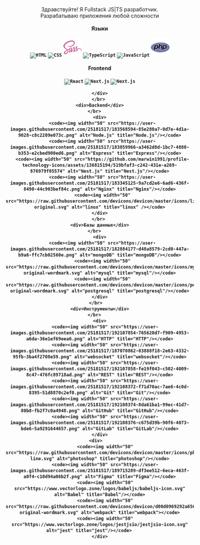 <div align="center" >Здравствуйте! Я Fullstack JS|TS разработчик.</div>
<div align="center" >Разрабатываю приложения любой сложности</div>
</br>


<div align="center" >
    <div><strong>Языки<strong></div>
    </br>    
    <div>               
      <code><img width="50" src="https://user-images.githubusercontent.com/25181517/192158954-f88b5814-d510-4564-b285-dff7d6400dad.png" alt="HTML" title="HTML"/></code>
      <code><img width="50" src="https://user-images.githubusercontent.com/25181517/183898674-75a4a1b1-f960-4ea9-abcb-637170a00a75.png" alt="CSS" title="CSS"/></code>
      <code><img width="50" src="https://raw.githubusercontent.com/devicons/devicon/master/icons/sass/sass-original.svg" alt="sass" title="sass"/></code>
      <code><img width="50" src="https://user-images.githubusercontent.com/25181517/183890598-19a0ac2d-e88a-4005-a8df-1ee36782fde1.png" alt="TypeScript" title="TypeScript"/></code>
      <code><img width="50" src="https://user-images.githubusercontent.com/25181517/117447155-6a868a00-af3d-11eb-9cfe-245df15c9f3f.png" alt="JavaScript" title="JavaScript"/></code>
      <code><img width="50" src="https://raw.githubusercontent.com/devicons/devicon/master/icons/php/php-original.svg" alt="php" title="php"/></code>
    </div>
    </br> 
    <div>Frontend</div>
    </br>
    <div>               
      <code><img width="50" src="https://user-images.githubusercontent.com/25181517/183897015-94a058a6-b86e-4e42-a37f-bf92061753e5.png" alt="React" title="React"/></code>
      <code><img width="50" src="https://github.com/marwin1991/profile-technology-icons/assets/136815194/5f8c622c-c217-4649-b0a9-7e0ee24bd704" alt="Next.js" title="Next.js"/></code>
      <code><img width="50" src="https://user-images.githubusercontent.com/25181517/117448124-a2da9800-af3e-11eb-85d2-bd1b69b65603.png" alt="Next.js" title="Next.js"/></code>

    </div>
    </br> 
    <div>Backend</div>
    </br>    
    <div>
      <code><img width="50" src="https://user-images.githubusercontent.com/25181517/183568594-85e280a7-0d7e-4d1a-9028-c8c2209e073c.png" alt="Node.js" title="Node.js"/></code>
      <code><img width="50" src="https://user-images.githubusercontent.com/25181517/183859966-a3462d8d-1bc7-4880-b353-e2cbed900ed6.png" alt="Express" title="Express"/></code>
      <code><img width="50" src="https://github.com/marwin1991/profile-technology-icons/assets/136815194/519bfaf3-c242-431e-a269-876979f05574" alt="Nest.js" title="Nest.js"/></code>
      <code><img width="50" src="https://user-images.githubusercontent.com/25181517/183345125-9a7cd2e6-6ad6-436f-8490-44c903bef84c.png" alt="Nginx" title="Nginx"/></code>
      <code><img width="50" src="https://raw.githubusercontent.com/devicons/devicon/master/icons/linux/linux-original.svg" alt="linux" title="linux" /></code>
    </div>
    </br> 
    <div>Базы данных</div>
    </br>    
    <div>
      <code><img width="50" src="https://user-images.githubusercontent.com/25181517/182884177-d48a8579-2cd0-447a-b9a6-ffc7cb02560e.png" alt="mongoDB" title="mongoDB"/></code>
      <code><img width="50" src="https://raw.githubusercontent.com/devicons/devicon/master/icons/mysql/mysql-original-wordmark.svg" alt="mysql" title="mysql"/></code>
      <code><img width="50" src="https://raw.githubusercontent.com/devicons/devicon/master/icons/postgresql/postgresql-original-wordmark.svg" alt="postgresql" title="postgresql"/></code>
    </div>
    </br>   
    <div>Инструменты</div>
    </br>    
    <div>
        <code><img width="50" src="https://user-images.githubusercontent.com/25181517/192107854-765620d7-f909-4953-a6da-36e1ef69eea6.png" alt="HTTP" title="HTTP"/></code>
        <code><img width="50" src="https://user-images.githubusercontent.com/25181517/187070862-03888f18-2e63-4332-95fb-3ba4f2708e59.png" alt="websocket" title="websocket"/></code>
        <code><img width="50" src="https://user-images.githubusercontent.com/25181517/192107858-fe19f043-c502-4009-8c47-476fc89718ad.png" alt="REST" title="REST"/></code>
        <code><img width="50" src="https://user-images.githubusercontent.com/25181517/192108372-f71d70ac-7ae6-4c0d-8395-51d8870c2ef0.png" alt="Git" title="Git"/></code>
        <code><img width="50" src="https://user-images.githubusercontent.com/25181517/192108374-8da61ba1-99ec-41d7-80b8-fb2f7c0a4948.png" alt="GitHub" title="GitHub"/></code>
        <code><img width="50" src="https://user-images.githubusercontent.com/25181517/192108376-c675d39b-90f6-4073-bde6-5a9291644657.png" alt="GitLab" title="GitLab"/></code>
    </div>
    <div>   
        <code><img width="50" src="https://raw.githubusercontent.com/devicons/devicon/master/icons/photoshop/photoshop-line.svg" alt="photoshop" title="photoshop"/></code>
        <code><img width="50" src="https://user-images.githubusercontent.com/25181517/189715289-df3ee512-6eca-463f-a0f4-c10d94a06b2f.png" alt="Figma" title="Figma"/></code>
        <code><img width="50"  src="https://www.vectorlogo.zone/logos/babeljs/babeljs-icon.svg" alt="Babel" title="Babel"/></code>
        <code><img width="50" src="https://raw.githubusercontent.com/devicons/devicon/d00d0969292a6569d45b06d3f350f463a0107b0d/icons/webpack/webpack-original-wordmark.svg" alt="webpack" title="webpack"></code>
        <code><img width="50" src="https://www.vectorlogo.zone/logos/jestjsio/jestjsio-icon.svg" alt="jest" title="jest"/></code>        
    </div>
</div> 



